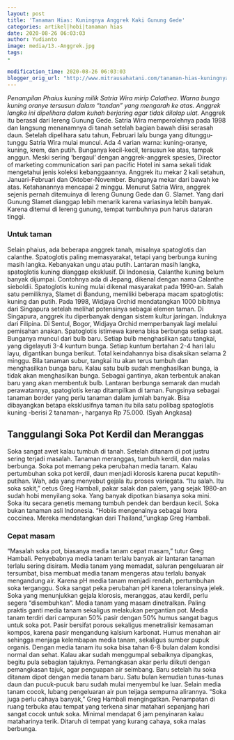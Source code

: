 ```yaml
---
layout: post
title: 'Tanaman Hias: Kuningnya Anggrek Kaki Gunung Gede'
categories: artikel|hobi|tanaman hias
date: 2020-08-26 06:03:03
author: Yudianto
image: media/13.-Anggrek.jpg
tags:
- 

modification_time: 2020-08-26 06:03:03
blogger_orig_url: "http://www.mitrausahatani.com/tanaman-hias-kuningnya-anggrek-kaki.html"
---
```


_Penampilan Phaius kuning milik Satria Wira mirip Calathea. Warna bunga kuning
oranye tersusun dalam “tandan” yang mengarah ke atas. Anggrek langka ini
dipelihara dalam kuhah berjaring agar tidak dilalap ulat._ Anggrek itu berasal
dari lereng Gunung Gede. Satria Wira memperolehnya pada 1998 dan langsung
menanamnya di tanah setelah bagian bawah diisi serasah daun. Setelah
dipelihara satu tahun, Februari lalu bunga yang ditunggu-tunggu Satria Wira
mulai muncul. Ada 4 varian warna: kuning-oranye, kuning, krem, dan putih.
Bunganya kecil-kecil, tersusun ke atas, tampak anggun. Meski sering ‘bergaul’
dengan anggrek-anggrek spesies, Director of marketing communication sari pan
pacific Hotel ini sama sekali tidak mengetahui jenis koleksi kebanggaannya.
Anggrek itu mekar 2 kali setahun, Januari-Februari dan Oktober-November.
Bunganya mekar dari bawah ke atas. Ketahanannya mencapai 2 minggu. Menurut
Satria Wira, anggrek sejenis pernah ditemuinya di lereng Gunung Gede dan G.
Slamet. Yang dari Gunung Slamet dianggap lebih menarik karena variasinya lebih
banyak. Karena ditemui di lereng gunung, tempat tumbuhnya pun harus dataran
tinggi.

### Untuk taman

Selain phaius, ada beberapa anggrek tanah, misalnya spatoglotis dan calanthe.
Spatoglotis paling memasyarakat, tetapi yang berbunga kuning masih langka.
Kebanyakan ungu atau putih. Lantaran masih langka, spatoglotis kuning dianggap
eksklusif. Di Indonesia, Calanthe kuning belum banyak dijumpai. Contohnya ada
di Jepang, dikenal dengan nama Calanthe sieboldii. Spatoglotis kuning mulai
dikenal masyarakat pada 1990-an. Salah satu pemiliknya, Slamet di Bandung,
memiliki beberapa macam spatoglotis: kuning dan putih. Pada 1998, Widjaya
Orchid mendatangkan 1000 bibitnya dari Singapura setelah melihat potensinya
sebagai elemen taman. Di Singapura, anggrek itu diperbanyak dengan sistem
kultur jaringan. Induknya dari Filipina. Di Sentul, Bogor, Widjaya Orchid
memperbanyak lagi melalui pemisahan anakan. Spatoglotis istimewa karena bisa
berbunga setiap saat. Bunganya muncul dari bulb baru. Setiap bulb menghasilkan
satu tangkai, yang digelayuti 3-4 kuntum bunga. Setiap kuntum bertahan 2-4
hari lalu layu, digantikan bunga berikut. Total keindahannya bisa disaksikan
selama 2 minggu. Bila tanaman subur, tangkai itu akan terus tumbuh dan
menghasilkan bunga baru. Kalau satu bulb sudah menghasilkan bunga, ia tidak
akan menghasilkan bunga. Sebagai gantinya, akan terbentuk anakan baru yang
akan membentuk bulb. Lantaran berbunga semarak dan mudah perawatannya,
spatoglotis kerap ditampilkan di taman. Fungsinya sebagai tanaman border yang
perlu tanaman dalam jumlah banyak. Bisa dibayangkan betapa eksklusifnya taman
itu bila satu polibag spatoglotis kuning -berisi 2 tanaman-, harganya Rp
75.000. (Syah Angkasa)

## Tanggulangi Soka Pot Kerdil dan Meranggas

Soka sangat awet kalau tumbuh di tanah. Setelah ditanam di pot justru sering
terjadi masalah. Tanaman meranggas, tumbuh kerdil, dan malas berbunga. Soka
pot memang peka perubahan media tanam. Kalau pertumbuhan soka pot kerdil, daun
menjadi klorosis karena pucat keputih-putihan. Wah, ada yang menyebut gejala
itu proses variegata. “Itu salah. Itu soka sakit,” cetus Greg Hambali, pakar
salak dan palem, yang sejak 1980-an sudah hobi menyilang soka. Yang banyak
dipotkan biasanya soka mini. Soka itu secara genetis memang tumbuh pendek dan
berdaun kecil. Soka bukan tanaman asli Indonesia. “Hobiis mengenalnya sebagai
Ixora coccinea. Mereka mendatangkan dari Thailand,’’ungkap Greg Hambali.

### Cepat masam

“Masalah soka pot, biasanya media tanam cepat masam,” tutur Greg Hambali.
Penyebabnya media tanam terlalu banyak air lantaran tanaman terlalu sering
disiram. Media tanam yang memadat, saluran pengeluaran air tersumbat, bisa
membuat media tanam mengeras atau terlalu banyak mengandung air. Karena pH
media tanam menjadi rendah, pertumbuhan soka terganggu. Soka sangat peka
perubahan pH karena toleransinya jelek. Soka yang menunjukkan gejala klorosis,
meranggas, atau kerdil, perlu segera “disembuhkan”. Media tanam yang masam
dinetralkan. Paling praktis ganti media tanam sekaligus melakukan pergantian
pot. Media tanam terdiri dari campuran 50% pasir dengan 50% humus sangat bagus
untuk soka pot. Pasir bersifat porous sekaligus menetralisir kemasaman kompos,
karena pasir mengandung kalsium karbonat. Humus menahan air sehingga menjaga
kelembapan media tanam, sekaligus sumber pupuk organis. Dengan media tanam itu
soka bisa tahan 6-8 bulan dalam kondisi normal dan sehat. Kalau akar sudah
menggumpal sebaiknya dipangkas, begitu pula sebagian tajuknya. Pemangkasan
akar perlu diikuti dengan pemangkasan tajuk, agar penguapan air seimbang. Baru
setelah itu soka ditanam dipot dengan media tanam baru. Satu bulan kemudian
tunas-tunas daun dan pucuk-pucuk baru sudah mulai menyembul ke luar. Selain
media tanam cocok, lubang pengeluaran air pun teijaga sempurna alirannya.
“Soka juga perlu cahaya banyak,” Greg Hambali mengingatkan. Penampatan di
ruang terbuka atau tempat yang terkena sinar matahari sepanjang hari sangat
cocok untuk soka. Minimal mendapat 6 jam penyinaran kalau mataharinya terik.
Ditaruh di tempat yang kurang cahaya, soka malas berbunga.


